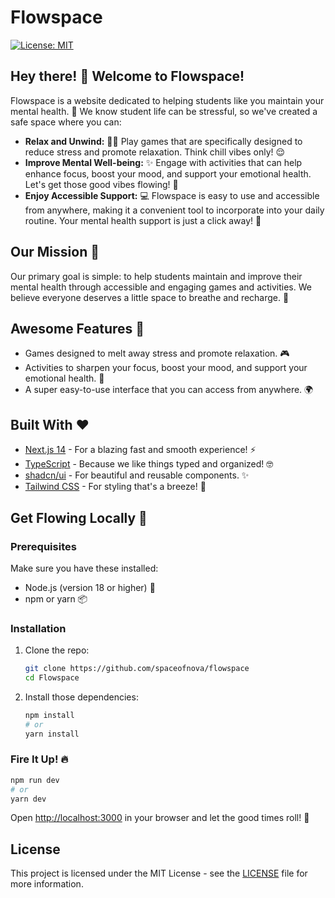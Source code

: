 # Flowspace

[![License: MIT](https://img.shields.io/badge/License-MIT-yellow.svg)](https://opensource.org/licenses/MIT)

## Hey there! 👋 Welcome to Flowspace!

Flowspace is a website dedicated to helping students like you maintain your mental health. 🧠 We know student life can be stressful, so we've created a safe space where you can:

-   **Relax and Unwind:** 🧘‍♀️ Play games that are specifically designed to reduce stress and promote relaxation. Think chill vibes only! 😌
-   **Improve Mental Well-being:** ✨ Engage with activities that can help enhance focus, boost your mood, and support your emotional health. Let's get those good vibes flowing! 💖
-   **Enjoy Accessible Support:** 💻 Flowspace is easy to use and accessible from anywhere, making it a convenient tool to incorporate into your daily routine. Your mental health support is just a click away! 🚀

## Our Mission 🎯

Our primary goal is simple: to help students maintain and improve their mental health through accessible and engaging games and activities. We believe everyone deserves a little space to breathe and recharge. 🌈

## Awesome Features 🌟

-   Games designed to melt away stress and promote relaxation. 🎮
-   Activities to sharpen your focus, boost your mood, and support your emotional health. 💪
-   A super easy-to-use interface that you can access from anywhere. 🌍

## Built With ❤️

-   [Next.js 14](https://nextjs.org/) - For a blazing fast and smooth experience! ⚡
-   [TypeScript](https://www.typescriptlang.org/) - Because we like things typed and organized! 🤓
-   [shadcn/ui](https://ui.shadcn.com/) - For beautiful and reusable components. ✨
-   [Tailwind CSS](https://tailwindcss.com/) - For styling that's a breeze! 💨

## Get Flowing Locally 🌊

### Prerequisites

Make sure you have these installed:

-   Node.js (version 18 or higher) 💚
-   npm or yarn 📦

### Installation

1.  Clone the repo:

    ```bash
    git clone https://github.com/spaceofnova/flowspace
    cd Flowspace
    ```

2.  Install those dependencies:

    ```bash
    npm install
    # or
    yarn install
    ```

### Fire It Up! 🔥

```bash
npm run dev
# or
yarn dev
```

Open [http://localhost:3000](http://localhost:3000) in your browser and let the good times roll! 🎉

## License

This project is licensed under the MIT License - see the [LICENSE](LICENSE) file for more information.
